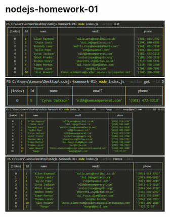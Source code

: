 # nodejs-homework-01

<img src='./screenshots/1.png'>
<img src='./screenshots/2.png'>
<img src='./screenshots/3.png'>
<img src='./screenshots/4.png'>
